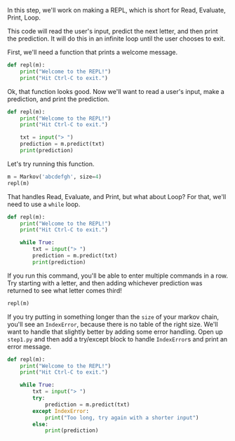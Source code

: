 In this step, we'll work on making a REPL, which is short for Read, Evaluate, Print, Loop.

This code will read the user's input, predict the next letter, and then print the prediction. It will do this in an infinite loop until the user chooses to exit.

First, we'll need a function that prints a welcome message.
```python
def repl(m):
    print("Welcome to the REPL!")
    print("Hit Ctrl-C to exit.")
```

Ok, that function looks good. Now we'll want to read a user's input, make a prediction, and print the prediction.

```python
def repl(m):
    print("Welcome to the REPL!")
    print("Hit Ctrl-C to exit.")

    txt = input("> ")
    prediction = m.predict(txt) 
    print(prediction)
```

Let's try running this function.

```python
m = Markov('abcdefgh', size=4)
repl(m)
```

That handles Read, Evaluate, and Print, but what about Loop? For that, we'll need to use a `while` loop.
```python
def repl(m):
    print("Welcome to the REPL!")
    print("Hit Ctrl-C to exit.")

    while True:
        txt = input("> ")
        prediction = m.predict(txt) 
        print(prediction)
```

If you run this command, you'll be able to enter multiple commands in a row. Try starting with a letter, and then adding whichever prediction was returned to see what letter comes third!

```python
repl(m)
```

If you try putting in something longer than the `size` of your markov chain, you'll see an `IndexError`, because there is no table of the right size. We'll want to handle that slightly better by adding some error handling.
Open up `step1.py` and then add a try/except block to handle `IndexError`s and print an error message.

```python
def repl(m):
    print("Welcome to the REPL!")
    print("Hit Ctrl-C to exit.")

    while True:
        txt = input("> ")
        try:
            prediction = m.predict(txt) 
        except IndexError:
            print("Too long, try again with a shorter input")
        else:
            print(prediction)
```

